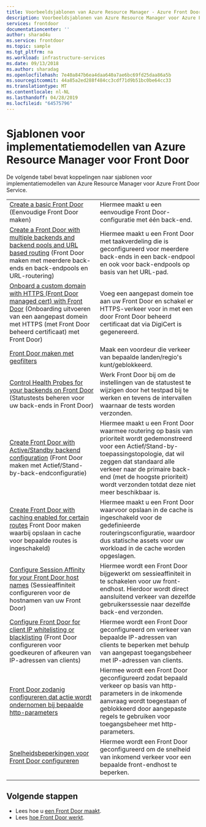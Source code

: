 ```yaml
---
title: Voorbeeldsjablonen van Azure Resource Manager - Azure Front Door Service | Microsoft Docs
description: Voorbeeldsjablonen van Azure Resource Manager voor Azure Front Door Service
services: frontdoor
documentationcenter: ''
author: sharad4u
ms.service: frontdoor
ms.topic: sample
ms.tgt_pltfrm: na
ms.workload: infrastructure-services
ms.date: 09/13/2018
ms.author: sharadag
ms.openlocfilehash: 7e40a847b6ea4daa640a7ae6bc69fd25daa86a5b
ms.sourcegitcommit: 44a85a2ed288f484cc3cdf71d9b51bc0be64cc33
ms.translationtype: MT
ms.contentlocale: nl-NL
ms.lasthandoff: 04/28/2019
ms.locfileid: "64575796"
---
```

# <a name="azure-resource-manager-deployment-model-templates-for-front-door"></a>Sjablonen voor implementatiemodellen van Azure Resource Manager voor Front Door

De volgende tabel bevat koppelingen naar sjablonen voor implementatiemodellen van Azure Resource Manager voor Azure Front Door Service. 

| | |
| ---| ---|
| [Create a basic Front Door](https://github.com/Azure/azure-quickstart-templates/tree/master/101-front-door-create-basic) (Eenvoudige Front Door maken)| Hiermee maakt u een eenvoudige Front Door-configuratie met één back-end. |
| [Create a Front Door with multiple backends and backend pools and URL based routing](https://github.com/Azure/azure-quickstart-templates/tree/master/101-front-door-create-multiple-backends) (Front Door maken met meerdere back-ends en back-endpools en URL-routering)| Hiermee maakt u een Front Door met taakverdeling die is geconfigureerd voor meerdere back-ends in een back-endpool en ook voor back-endpools op basis van het URL-pad. |
| [Onboard a custom domain with HTTPS (Front Door managed cert) with Front Door](https://github.com/Azure/azure-quickstart-templates/tree/master/101-front-door-custom-domain) (Onboarding uitvoeren van een aangepast domein met HTTPS (met Front Door beheerd certificaat) met Front Door)| Voeg een aangepast domein toe aan uw Front Door en schakel er HTTPS-verkeer voor in met een door Front Door beheerd certificaat dat via DigiCert is gegenereerd. |
| [Front Door maken met geofilters](https://github.com/Azure/azure-quickstart-templates/tree/master/101-front-door-geo-filtering)| Maak een voordeur die verkeer van bepaalde landen/regio's kunt/geblokkeerd. |
| [Control Health Probes for your backends on Front Door](https://github.com/Azure/azure-quickstart-templates/tree/master/201-front-door-health-probes) (Statustests beheren voor uw back-ends in Front Door)| Werk Front Door bij om de instellingen van de statustest te wijzigen door het testpad bij te werken en tevens de intervallen waarnaar de tests worden verzonden. |
| [Create Front Door with Active/Standby backend configuration](https://github.com/Azure/azure-quickstart-templates/tree/master/201-front-door-priority-lb) (Front Door maken met Actief/Stand-by-back-endconfiguratie)| Hiermee maakt u een Front Door waarmee routering op basis van prioriteit wordt gedemonstreerd voor een Actief/Stand-by-toepassingstopologie, dat wil zeggen dat standaard alle verkeer naar de primaire back-end (met de hoogste prioriteit) wordt verzonden totdat deze niet meer beschikbaar is. |
| [Create Front Door with caching enabled for certain routes](https://github.com/Azure/azure-quickstart-templates/tree/master/201-front-door-create-caching) Front Door maken waarbij opslaan in cache voor bepaalde routes is ingeschakeld)| Hiermee maakt u een Front Door waarvoor opslaan in de cache is ingeschakeld voor de gedefinieerde routeringsconfiguratie, waardoor dus statische assets voor uw workload in de cache worden opgeslagen. |
| [Configure Session Affinity for your Front Door host names](https://github.com/Azure/azure-quickstart-templates/tree/master/201-front-door-session-affinity) (Sessieaffiniteit configureren voor de hostnamen van uw Front Door) | Hiermee wordt een Front Door bijgewerkt om sessieaffiniteit in te schakelen voor uw front-endhost. Hierdoor wordt direct aansluitend verkeer van dezelfde gebruikerssessie naar dezelfde back-end verzonden. |
| [Configure Front Door for client IP whitelisting or blacklisting](https://github.com/Azure/azure-quickstart-templates/tree/master/201-front-door-waf-clientip) (Front Door configureren voor goedkeuren of afkeuren van IP-adressen van clients)| Hiermee wordt een Front Door geconfigureerd om verkeer van bepaalde IP-adressen van clients te beperken met behulp van aangepast toegangsbeheer met IP-adressen van clients. |
| [Front Door zodanig configureren dat actie wordt ondernomen bij bepaalde http-parameters](https://github.com/Azure/azure-quickstart-templates/tree/master/201-front-door-waf-http-params)| Hiermee wordt een Front Door geconfigureerd zodat bepaald verkeer op basis van http-parameters in de inkomende aanvraag wordt toegestaan of geblokkeerd door aangepaste regels te gebruiken voor toegangsbeheer met http-parameters. |
| [Snelheidsbeperkingen voor Front Door configureren](https://github.com/Azure/azure-quickstart-templates/tree/master/201-front-door-rate-limiting)| Hiermee wordt een Front Door geconfigureerd om de snelheid van inkomend verkeer voor een bepaalde front-endhost te beperken. |
| | |

## <a name="next-steps"></a>Volgende stappen

- Lees hoe u [een Front Door maakt](quickstart-create-front-door.md).
- Lees [hoe Front Door werkt](front-door-routing-architecture.md).